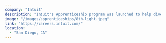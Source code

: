 ```yaml
---
company: "Intuit"
description: "Intuit's Apprenticeship program was launched to help diversify talent and create a pathway for those with untraditional backgrounds."
image: "/images/apprenticeships/8th-light.jpeg"
link: "https://careers.intuit.com/"
location:
  - "San Diego, CA"
---
```

